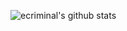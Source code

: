 ![ecriminal's github stats](https://github-readme-stats.vercel.app/api?username=ecriminal&theme=radical&show_icons=true)
